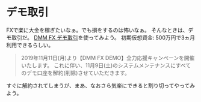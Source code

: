# デモ取引
FXで楽に大金を稼ぎたいなぁ。でも損をするのは怖いなぁ。
そんなときは、デモ取引だ。
[DMM FX デモ取引](https://fx.dmm.com/demo/)を使ってみよう。
初期仮想資金: 500万円で3ヵ月利用できるらしい。
> 2019年11月11日(月)より【DMM FX DEMO】全力応援キャンペーンを開催いたします。
これに伴い、11月9日(土)のシステムメンテナンスにすべてのデモ口座を解約(削除)させていただきます。

すぐに解約されてしまうが、まあ、なおさら気楽にできると割り切ってやってみよう。
